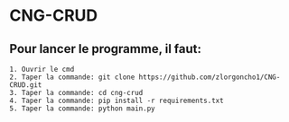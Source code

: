 # CNG-CRUD

## Pour lancer le programme, il faut:

	1. Ouvrir le cmd
	2. Taper la commande: git clone https://github.com/zlorgoncho1/CNG-CRUD.git
	3. Taper la commande: cd cng-crud
	4. Taper la commande: pip install -r requirements.txt
	5. Taper la commande: python main.py
